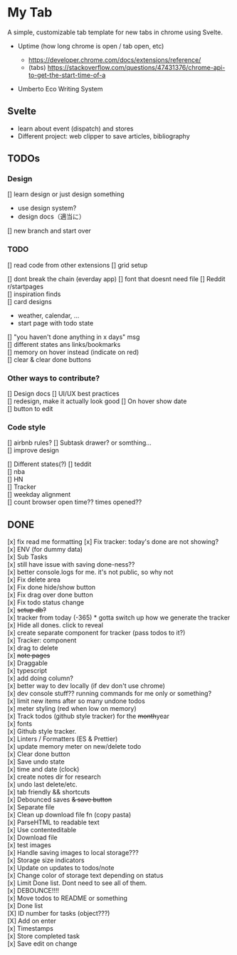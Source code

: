 # My Tab

A simple, customizable tab template for new tabs in chrome using Svelte.

- Uptime (how long chrome is open / tab open, etc)

  - https://developer.chrome.com/docs/extensions/reference/
  - (tabs) https://stackoverflow.com/questions/47431376/chrome-api-to-get-the-start-time-of-a

- Umberto Eco Writing System

## Svelte

- learn about event (dispatch) and stores
- Different project: web clipper to save articles, bibliography

## TODOs

### Design

[] learn design or just design something

- use design system?
- design docs（適当に）

[] new branch and start over

### TODO

[] read code from other extensions
[] grid setup

[] dont break the chain (everday app)
[] font that doesnt need file
[] Reddit r/startpages  
 [] inspiration finds  
 [] card designs

- weather, calendar, ...
- start page with todo state

[] "you haven't done anything in x days" msg  
[] different states ans links/bookmarks  
[] memory on hover instead (indicate on red)  
[] clear & clear done buttons

### Other ways to contribute?

[] Design docs
[] UI/UX best practices  
[] redesign, make it actually look good
[] On hover show date  
[] button to edit

### Code style

[] airbnb rules?
[] Subtask drawer? or somthing...  
 [] improve design

[] Different states(?)
[] teddit  
 [] nba  
 [] HN  
[] Tracker  
 [] weekday alignment  
[] count browser open time?? times opened??

## DONE

[x] fix read me formatting
[x] Fix tracker: today's done are not showing?  
[x] ENV (for dummy data)  
[x] Sub Tasks  
[x] still have issue with saving done-ness??  
[x] better console.logs for me. it's not public, so why not  
[x] Fix delete area  
[x] Fix done hide/show button  
[x] Fix drag over done button  
[x] Fix todo status change  
[x] ~~setup db?~~  
[x] tracker from today (-365) \* gotta switch up how we generate the tracker  
[x] Hide all dones. click to reveal  
[x] create separate component for tracker (pass todos to it?)  
[x] Tracker: component  
[x] drag to delete  
[x] ~~note pages~~  
[x] Draggable  
[x] typescript  
[x] add doing column?  
[x] better way to dev locally (if dev don't use chrome)  
[x] dev console stuff?? running commands for me only or something?  
[x] limit new items after so many undone todos  
[x] meter styling (red when low on memory)  
[x] Track todos (github style tracker) for the ~~month~~year  
[x] fonts  
[x] Github style tracker.  
[x] Linters / Formatters (ES & Prettier)  
[x] update memory meter on new/delete todo  
[x] Clear done button  
[x] Save undo state  
[x] time and date (clock)  
[x] create notes dir for research  
[x] undo last delete/etc.  
[x] tab friendly && shortcuts  
[x] Debounced saves ~~& save button~~  
[x] Separate file  
[x] Clean up download file fn (copy pasta)  
[x] ParseHTML to readable text  
[x] Use contenteditable  
[x] Download file  
[x] test images  
[x] Handle saving images to local storage???  
[x] Storage size indicators  
[x] Update on updates to todos/note  
[x] Change color of storage text depending on status  
[x] Limit Done list. Dont need to see all of them.  
[x] DEBOUNCE!!!!  
[x] Move todos to README or something  
[x] Done list  
[X] ID number for tasks (object???)  
[X] Add on enter  
[x] Timestamps  
[x] Store completed task  
[x] Save edit on change
